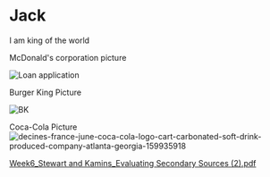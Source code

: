 # Jack

I am king of the world 

McDonald's corporation picture

![Loan application](https://user-images.githubusercontent.com/69880066/97819961-c60b4e80-1c60-11eb-9ba3-95c1cd8e6bf4.png)

Burger King Picture

![BK](https://user-images.githubusercontent.com/69880066/97819968-cc99c600-1c60-11eb-8e0f-b22f902b39b9.jpg)


Coca-Cola Picture
![decines-france-june-coca-cola-logo-cart-carbonated-soft-drink-produced-company-atlanta-georgia-159935918](https://user-images.githubusercontent.com/69880066/97819971-cf94b680-1c60-11eb-811c-3a7f51b1d2fd.jpg)




[Week6_Stewart and Kamins_Evaluating Secondary Sources (2).pdf](https://github.com/nishan25/Jack/files/5472192/Week6_Stewart.and.Kamins_Evaluating.Secondary.Sources.2.pdf)

